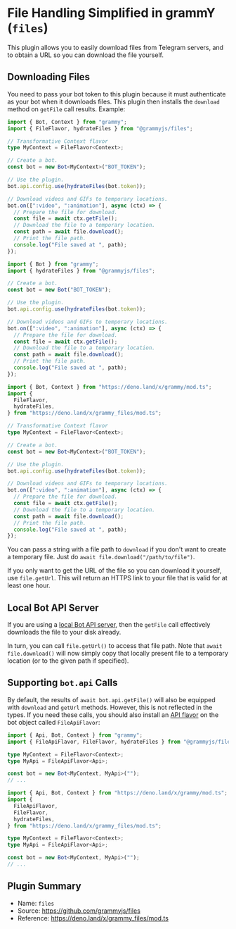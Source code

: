 # File Handling Simplified in grammY (`files`)

This plugin allows you to easily download files from Telegram servers, and to obtain a URL so you can download the file yourself.

## Downloading Files

You need to pass your bot token to this plugin because it must authenticate as your bot when it downloads files.
This plugin then installs the `download` method on `getFile` call results.
Example:

<CodeGroup>
  <CodeGroupItem title="TypeScript" active>

```ts
import { Bot, Context } from "grammy";
import { FileFlavor, hydrateFiles } from "@grammyjs/files";

// Transformative Context flavor
type MyContext = FileFlavor<Context>;

// Create a bot.
const bot = new Bot<MyContext>("BOT_TOKEN");

// Use the plugin.
bot.api.config.use(hydrateFiles(bot.token));

// Download videos and GIFs to temporary locations.
bot.on([":video", ":animation"], async (ctx) => {
  // Prepare the file for download.
  const file = await ctx.getFile();
  // Download the file to a temporary location.
  const path = await file.download();
  // Print the file path.
  console.log("File saved at ", path);
});
```

</CodeGroupItem>
 <CodeGroupItem title="JavaScript">

```js
import { Bot } from "grammy";
import { hydrateFiles } from "@grammyjs/files";

// Create a bot.
const bot = new Bot("BOT_TOKEN");

// Use the plugin.
bot.api.config.use(hydrateFiles(bot.token));

// Download videos and GIFs to temporary locations.
bot.on([":video", ":animation"], async (ctx) => {
  // Prepare the file for download.
  const file = await ctx.getFile();
  // Download the file to a temporary location.
  const path = await file.download();
  // Print the file path.
  console.log("File saved at ", path);
});
```

</CodeGroupItem>
 <CodeGroupItem title="Deno">

```ts
import { Bot, Context } from "https://deno.land/x/grammy/mod.ts";
import {
  FileFlavor,
  hydrateFiles,
} from "https://deno.land/x/grammy_files/mod.ts";

// Transformative Context flavor
type MyContext = FileFlavor<Context>;

// Create a bot.
const bot = new Bot<MyContext>("BOT_TOKEN");

// Use the plugin.
bot.api.config.use(hydrateFiles(bot.token));

// Download videos and GIFs to temporary locations.
bot.on([":video", ":animation"], async (ctx) => {
  // Prepare the file for download.
  const file = await ctx.getFile();
  // Download the file to a temporary location.
  const path = await file.download();
  // Print the file path.
  console.log("File saved at ", path);
});
```

</CodeGroupItem>
</CodeGroup>

You can pass a string with a file path to `download` if you don't want to create a temporary file.
Just do `await file.download("/path/to/file")`.

If you only want to get the URL of the file so you can download it yourself, use `file.getUrl`.
This will return an HTTPS link to your file that is valid for at least one hour.

## Local Bot API Server

If you are using a [local Bot API server](https://core.telegram.org/bots/api#using-a-local-bot-api-server), then the `getFile` call effectively downloads the file to your disk already.

In turn, you can call `file.getUrl()` to access that file path.
Note that `await file.download()` will now simply copy that locally present file to a temporary location (or to the given path if specified).

## Supporting `bot.api` Calls

By default, the results of `await bot.api.getFile()` will also be equipped with `download` and `getUrl` methods.
However, this is not reflected in the types.
If you need these calls, you should also install an [API flavor](../advanced/transformers.md#api-flavoring) on the bot object called `FileApiFlavor`:

<CodeGroup>
  <CodeGroupItem title="Node.js" active>

```ts
import { Api, Bot, Context } from "grammy";
import { FileApiFlavor, FileFlavor, hydrateFiles } from "@grammyjs/files";

type MyContext = FileFlavor<Context>;
type MyApi = FileApiFlavor<Api>;

const bot = new Bot<MyContext, MyApi>("");
// ...
```

</CodeGroupItem>
  <CodeGroupItem title="Deno">

```ts
import { Api, Bot, Context } from "https://deno.land/x/grammy/mod.ts";
import {
  FileApiFlavor,
  FileFlavor,
  hydrateFiles,
} from "https://deno.land/x/grammy_files/mod.ts";

type MyContext = FileFlavor<Context>;
type MyApi = FileApiFlavor<Api>;

const bot = new Bot<MyContext, MyApi>("");
// ...
```

</CodeGroupItem>
</CodeGroup>

## Plugin Summary

- Name: `files`
- Source: <https://github.com/grammyjs/files>
- Reference: <https://deno.land/x/grammy_files/mod.ts>
